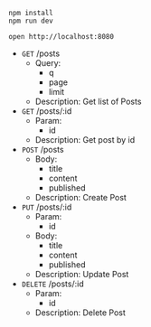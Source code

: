 ```
npm install
npm run dev
```

```
open http://localhost:8080
```

- `GET` /posts
  - Query:
    - q
    - page
    - limit
  - Description: Get list of Posts
- `GET` /posts/:id
  - Param:
    - id
  - Description: Get post by id
- `POST` /posts
  - Body:
    - title
    - content
    - published
  - Description: Create Post
- `PUT` /posts/:id
  - Param:
    - id
  - Body:
    - title
    - content
    - published
  - Description: Update Post
- `DELETE` /posts/:id
  - Param:
    - id
  - Description: Delete Post
